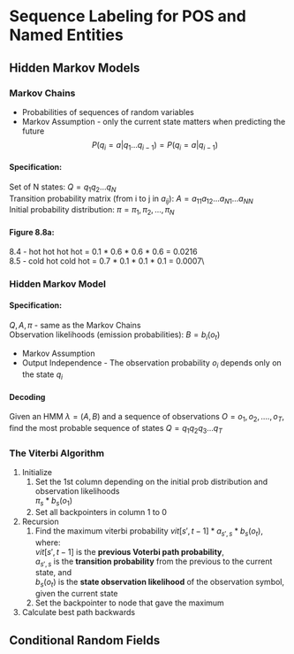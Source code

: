# Sequence Labeling for POS and Named Entities

## Hidden Markov Models
### Markov Chains
* Probabilities of sequences of random variables
* Markov Assumption - only the current state matters when predicting the future
$$P(q_i=a|q_1...q_{i-1}) = P(q_i=a|q_{i-1})$$

#### Specification:
Set of N states: $Q = q_1q_2...q_N$\
Transition probability matrix (from i to j in $a_{ij}$): $A=a_{11}a_{12}...a_{N1}...a_{NN}$\
Initial probability distribution: $\pi = \pi_1,\pi_2,...,\pi_N$

#### Figure 8.8a:
8.4 - hot hot hot hot = 0.1 * 0.6 * 0.6 * 0.6 = 0.0216\
8.5 - cold hot cold hot = 0.7 * 0.1 * 0.1 * 0.1 = 0.0007\

### Hidden Markov Model

#### Specification:
$Q, A, \pi$ - same as the Markov Chains\
Observation likelihoods (emission probabilities): $B = b_i(o_t)$

* Markov Assumption
* Output Independence - The observation probability $o_i$ depends only on the state $q_i$

#### Decoding
Given an HMM $\lambda = (A,B)$ and a sequence of observations $O = o_1, o_2, ...., o_T$, find the most probable sequence of states $Q = q_1q_2q_3...q_T$

### The Viterbi Algorithm
1. Initialize
    1. Set the 1st column depending on the initial prob distribution and observation likelihoods\
    $\pi_s * b_s(o_1)$
    2. Set all backpointers in column 1 to 0
2. Recursion
    1. Find the maximum viterbi probability $vit[s',t-1] * a_{s',s} * b_s(o_t)$, where:\
    $vit[s',t-1]$ is the **previous Voterbi path probability**,\
    $a_{s',s}$ is the **transition probability** from the previous to the current state, and\
    $b_s(o_t)$ is the **state observation likelihood** of the observation symbol, given the current state
    2. Set the backpointer to node that gave the maximum
3. Calculate best path backwards

## Conditional Random Fields


